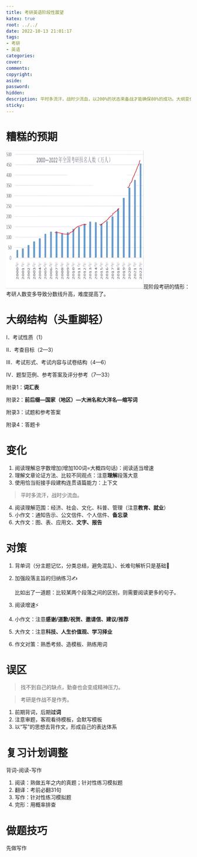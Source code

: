 ```yaml
---
title: 考研英语阶段性展望
katex: true
root: ../../
date: 2022-10-13 21:01:17
tags:
- 考研
- 英语
categories:
cover:
comments:
copyright:
aside:
password:
hidden:
description: 平时多流汗，战时少流血，以200%的状态来备战才能确保80%的成功。大纲变化不大，但是策略还是要有的。
sticky:
---
```


# 糟糕的预期

![考研人数](../../images/20220609/image-20221013201754079.png)现阶段考研的情形：考研人数变多导致分数线升高，难度提高了。

# 大纲结构（头重脚轻）

I．考试性质（1）

 II．考查目标（2—3）

III．考试形式、考试内容与试卷结构（4—6）

IV．题型范例、参考答案及评分参考（7—33）

附录1：**词汇表**

附录2：**前后缀—国家（地区）—大洲名和大洋名—缩写词**

附录3：试题和参考答案

附录4：答题卡 

# 变化

1. 阅读理解总字数增加(增加100词=大概四句话)：阅读适当增速
2. 理解文章论证方法、比较不同观点：注意**理解**段落大意
3. 使用恰当衔接手段建构连贯语篇能力：上下文

> 平时多流汗，战时少流血。

4. 阅读理解范围：经济、社会、文化、科普、管理（注意**教育、就业**）
5. 小作文：通知告示、公文信件、个人信件、**备忘录**
6. 大作文：图、表、应用文、**文字、报告**

# 对策

1. 背单词（分主题记忆，分类总结，避免混乱）、长难句解析只是基础🐷

2. 加强段落主旨的归纳练习✍️

   比如出了一道题：比较某两个段落之间的区别，则需要阅读更多的句子。

3. 阅读增速⚡

4. 小作文：注意**感谢/道歉/祝贺、邀请信、建议/推荐**

5. 大作文：注意**科技、人生价值观、学习择业**

6. 作文对策：熟悉考频、造模板、熟练用词

# 误区

> 找不到自己的缺点，勤奋也会变成精神压力。

> 考研是作战不是作秀。

1. 前期背词，后期**过词**
2. 注意审题，客观看待模板，会默写模板
3. 以“写”的思想去背作文，形成自己的表达体系

# 复习计划调整

背词-阅读-写作

1. 阅读：熟做五年之内的真题；针对性练习模拟题
2. 翻译：考前必翻31句
3. 写作：针对性练习模拟题
4. 完形：用概率排查

# 做题技巧

先做写作